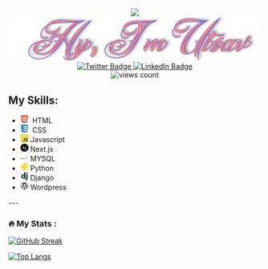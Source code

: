 </div><div id="header" align="center">
  <img
    src="https://media.giphy.com/media/du3J3cXyzhj75IOgvA/giphy.gif"
    width="100"
  />
</div>

<div class="TitleImg" align="center">
  <img src="./title.png" alt="title Image" />
</div>

<!-- Social Icons -->

<div id="badges" align="center">
  <a href="https://twitter.com/Utsav_0">
    <img
      src="https://img.shields.io/badge/Twitter-blue?style=for-the-badge&logo=twitter&logoColor=white"
      alt="Twitter Badge"
    />
  </a>

  <a href="https://linkedin.com/in/utsav0/">
    <img
      src="https://img.shields.io/badge/LinkedIn-blue?style=for-the-badge&logo=linkedin&logoColor=white"
      alt="LinkedIn Badge"
    />
  </a>
</div>

<!-- Profile views counter -->
<div class="counterCont" align="center">
  <img
    src="https://komarev.com/ghpvc/?username=utsav0&style=flat-square&color=blue"
    alt="views count"
  />
</div>

<h2>My Skills:</h2>
<ul>
    <li><img src="https://github.com/devicons/devicon/blob/master/icons/html5/html5-original.svg" width="16" height="16"/> &nbspHTML</li>
    <li><img src="https://github.com/devicons/devicon/blob/master/icons/css3/css3-original.svg" width="16" height="16"/> &nbspCSS</li>
    <li><img src="https://github.com/devicons/devicon/blob/master/icons/javascript/javascript-original.svg" width="16" height="16"/>&nbspJavascript</li>
    <li><img src="https://github.com/devicons/devicon/blob/master/icons/nextjs/nextjs-original.svg" width="16" height="16"/>&nbspNext.js</li>
    <li><img src="https://github.com/devicons/devicon/blob/master/icons/mysql/mysql-original-wordmark.svg" width="16" height="16"/>&nbspMYSQL</li>
    <li><img src="https://github.com/devicons/devicon/blob/master/icons/python/python-plain.svg" width="16" height="16"/>&nbspPython</li>
    <li><img src="https://github.com/devicons/devicon/blob/master/icons/django/django-plain.svg" width="16" height="16"/>&nbspDjango</li>
    <li><img src="https://github.com/devicons/devicon/blob/master/icons/wordpress/wordpress-plain.svg" width="16" height="16"/>&nbspWordpress</li>
</ul>
---

### :fire: My Stats :
[![GitHub Streak](http://github-readme-streak-stats.herokuapp.com?user=utsav0&theme=dark&background=000000)](https://git.io/streak-stats)

[![Top Langs](https://github-readme-stats.vercel.app/api/top-langs/?username=utsav0&layout=compact&theme=vision-friendly-dark)](https://github.com/anuraghazra/github-readme-stats)
